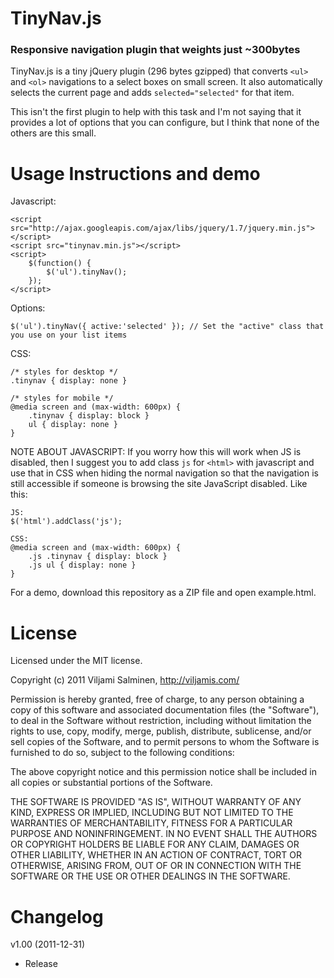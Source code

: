 # TinyNav.js
### Responsive navigation plugin that weights just ~300bytes

TinyNav.js is a tiny jQuery plugin (296 bytes gzipped) that converts `<ul>` and `<ol>` navigations to a select boxes on small screen. It also automatically selects the current page and adds `selected="selected"` for that item.

This isn't the first plugin to help with this task and I'm not saying that it provides a lot of options that you can configure, but I think that none of the others are this small.


Usage Instructions and demo
======

Javascript:

    <script src="http://ajax.googleapis.com/ajax/libs/jquery/1.7/jquery.min.js"></script>
    <script src="tinynav.min.js"></script>
    <script>
        $(function() {
            $('ul').tinyNav();
        });
    </script>

Options:

    $('ul').tinyNav({ active:'selected' }); // Set the "active" class that you use on your list items

CSS:

    /* styles for desktop */
    .tinynav { display: none }
    
    /* styles for mobile */
    @media screen and (max-width: 600px) {
        .tinynav { display: block }
        ul { display: none }
    }

NOTE ABOUT JAVASCRIPT: If you worry how this will work when JS is disabled, then I suggest you to add class `js` for `<html>` with javascript and use that in CSS when hiding the normal navigation so that the navigation is still accessible if someone is browsing the site JavaScript disabled. Like this:

    JS:
    $('html').addClass('js');
    
    CSS:
    @media screen and (max-width: 600px) {
        .js .tinynav { display: block }
        .js ul { display: none }
    }

For a demo, download this repository as a ZIP file and open example.html.


License
======

Licensed under the MIT license.

Copyright (c) 2011 Viljami Salminen, http://viljamis.com/

Permission is hereby granted, free of charge, to any person obtaining a copy of this software and associated documentation files (the "Software"), to deal in the Software without restriction, including without limitation the rights to use, copy, modify, merge, publish, distribute, sublicense, and/or sell copies of the Software, and to permit persons to whom the Software is furnished to do so, subject to the following conditions:

The above copyright notice and this permission notice shall be included in all copies or substantial portions of the Software.

THE SOFTWARE IS PROVIDED "AS IS", WITHOUT WARRANTY OF ANY KIND, EXPRESS OR IMPLIED, INCLUDING BUT NOT LIMITED TO THE WARRANTIES OF MERCHANTABILITY, FITNESS FOR A PARTICULAR PURPOSE AND NONINFRINGEMENT. IN NO EVENT SHALL THE AUTHORS OR COPYRIGHT HOLDERS BE LIABLE FOR ANY CLAIM, DAMAGES OR OTHER LIABILITY, WHETHER IN AN ACTION OF CONTRACT, TORT OR OTHERWISE, ARISING FROM, OUT OF OR IN CONNECTION WITH THE SOFTWARE OR THE USE OR OTHER DEALINGS IN THE SOFTWARE.


Changelog
======

v1.00 (2011-12-31)
- Release